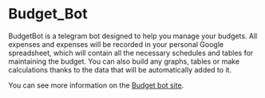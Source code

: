 Budget_Bot
=============

BudgetBot is a telegram bot designed to help you manage your budgets. All expenses and expenses will be recorded in your personal Google spreadsheet, which will contain all the necessary schedules and tables for maintaining the budget. You can also build any graphs, tables or make calculations thanks to the data that will be automatically added to it.

You can see more information on the [Budget bot site](https://budgetbot.site/).
